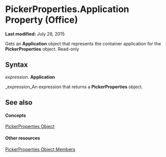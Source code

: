 
# PickerProperties.Application Property (Office)

 **Last modified:** July 28, 2015

Gets an  **Application** object that represents the container application for the **PickerProperties** object. Read-only

## Syntax

 _expression_. **Application**

 _expression_An expression that returns a  **PickerProperties** object.


## See also


#### Concepts


 [PickerProperties Object](368e2b17-1b4f-484e-483f-53c7cd16a444.md)
#### Other resources


 [PickerProperties Object Members](ccea858b-6cd6-89be-7ab1-8edaa44099a1.md)
